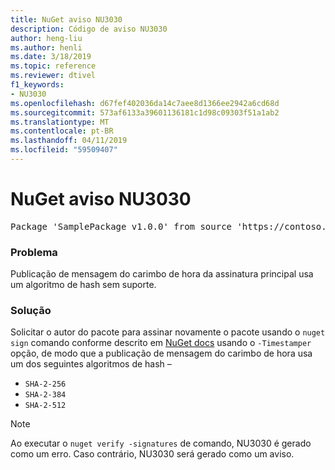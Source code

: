 ```yaml
---
title: NuGet aviso NU3030
description: Código de aviso NU3030
author: heng-liu
ms.author: henli
ms.date: 3/18/2019
ms.topic: reference
ms.reviewer: dtivel
f1_keywords:
- NU3030
ms.openlocfilehash: d67fef402036da14c7aee8d1366ee2942a6cd68d
ms.sourcegitcommit: 573af6133a39601136181c1d98c09303f51a1ab2
ms.translationtype: MT
ms.contentlocale: pt-BR
ms.lasthandoff: 04/11/2019
ms.locfileid: "59509407"
---
```

# <a name="nuget-warning-nu3030"></a>NuGet aviso NU3030

<pre>Package 'SamplePackage v1.0.0' from source 'https://contoso.com/index.json': The primary signature's timestamp's message imprint uses an unsupported hash algorithm.</pre>

### <a name="issue"></a>Problema

Publicação de mensagem do carimbo de hora da assinatura principal usa um algoritmo de hash sem suporte.  


### <a name="solution"></a>Solução

Solicitar o autor do pacote para assinar novamente o pacote usando o `nuget sign` comando conforme descrito em [NuGet docs](https://docs.microsoft.com/en-us/nuget/create-packages/sign-a-package) usando o `-Timestamper` opção, de modo que a publicação de mensagem do carimbo de hora usa um dos seguintes algoritmos de hash –
* `SHA-2-256`
* `SHA-2-384`
* `SHA-2-512`


> [!Note]
> Ao executar o `nuget verify -signatures` de comando, NU3030 é gerado como um erro. Caso contrário, NU3030 será gerado como um aviso.